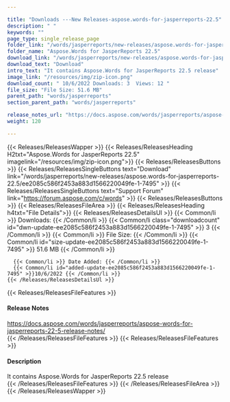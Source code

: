 ```yaml
---

title: "Downloads ---New Releases-aspose.words-for-jasperreports-22.5"
description: " "
keywords: ""
page_type: single_release_page
folder_link: "/words/jasperreports/new-releases/aspose.words-for-jasperreports-22.5/"
folder_name: "Aspose.Words for JasperReports 22.5"
download_link: "/words/jasperreports/new-releases/aspose.words-for-jasperreports-22.5/ee2085c586f2453a883d1566220049fe-1-7495"
download_text: "Download"
intro_text: "It contains Aspose.Words for JasperReports 22.5 release"
image_link: "/resources/img/zip-icon.png"
download_count: " 10/6/2022 Downloads: 3  Views: 12 "
file_size: "File Size: 51.6 MB"
parent_path: "words/jasperreports"
section_parent_path: "words/jasperreports"

release_notes_url: "https://docs.aspose.com/words/jasperreports/aspose-words-for-jasperreports-22-5-release-notes/"
weight: 120

---
```


{{< Releases/ReleasesWapper >}}
  {{< Releases/ReleasesHeading H2txt="Aspose.Words for JasperReports 22.5" imagelink="/resources/img/zip-icon.png">}}
  {{< Releases/ReleasesButtons >}}
    {{< Releases/ReleasesSingleButtons text="Download" link="/words/jasperreports/new-releases/aspose.words-for-jasperreports-22.5/ee2085c586f2453a883d1566220049fe-1-7495" >}}
    {{< Releases/ReleasesSingleButtons text="Support Forum" link="https://forum.aspose.com/c/words" >}}
  {{< Releases/ReleasesButtons >}}
  {{< Releases/ReleasesFileArea >}}
    {{< Releases/ReleasesHeading h4txt="File Details">}}
    {{< Releases/ReleasesDetailsUl >}}
      {{< Common/li >}} Downloads: {{< /Common/li >}}
      {{< Common/li class="downloadcount" id="dwn-update-ee2085c586f2453a883d1566220049fe-1-7495" >}} 3 {{< /Common/li >}}
      {{< Common/li >}} File Size: {{< /Common/li >}}
      {{< Common/li id="size-update-ee2085c586f2453a883d1566220049fe-1-7495" >}} 51.6 MB {{< /Common/li >}}

      {{< Common/li >}} Date Added: {{< /Common/li >}}
      {{< Common/li id="added-update-ee2085c586f2453a883d1566220049fe-1-7495" >}}10/6/2022 {{< /Common/li >}}
    {{< /Releases/ReleasesDetailsUl >}}

  {{< Releases/ReleasesFileFeatures >}}
      <h4>Release Notes</h4><div><a href='https://docs.aspose.com/words/jasperreports/aspose-words-for-jasperreports-22-5-release-notes/'>https://docs.aspose.com/words/jasperreports/aspose-words-for-jasperreports-22-5-release-notes/</a></div>
  {{< /Releases/ReleasesFileFeatures >}}
  {{< Releases/ReleasesFileFeatures >}}
      <h4>Description</h4><div class="HTMLDescription">It contains Aspose.Words for JasperReports 22.5 release</div>
  {{< /Releases/ReleasesFileFeatures >}}
 {{< /Releases/ReleasesFileArea >}}
{{< /Releases/ReleasesWapper >}}


